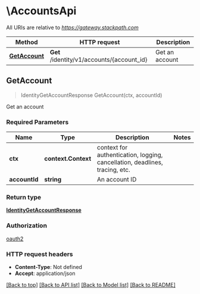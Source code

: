 # \AccountsApi

All URIs are relative to *https://gateway.stackpath.com*

Method | HTTP request | Description
------------- | ------------- | -------------
[**GetAccount**](AccountsApi.md#GetAccount) | **Get** /identity/v1/accounts/{account_id} | Get an account



## GetAccount

> IdentityGetAccountResponse GetAccount(ctx, accountId)

Get an account

### Required Parameters


Name | Type | Description  | Notes
------------- | ------------- | ------------- | -------------
**ctx** | **context.Context** | context for authentication, logging, cancellation, deadlines, tracing, etc.
**accountId** | **string**| An account ID | 

### Return type

[**IdentityGetAccountResponse**](identityGetAccountResponse.md)

### Authorization

[oauth2](../README.md#oauth2)

### HTTP request headers

- **Content-Type**: Not defined
- **Accept**: application/json

[[Back to top]](#) [[Back to API list]](../README.md#documentation-for-api-endpoints)
[[Back to Model list]](../README.md#documentation-for-models)
[[Back to README]](../README.md)


